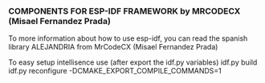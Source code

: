 ### COMPONENTS FOR ESP-IDF FRAMEWORK by MRCODECX (Misael Fernandez Prada)

To more information about how to use esp-idf, you can read the spanish library ALEJANDRIA from MrCodeCX (Misael Fernandez Prada)

To easy setup intellisence use (after export the idf.py variables)
    idf.py build
    idf.py reconfigure -DCMAKE_EXPORT_COMPILE_COMMANDS=1
